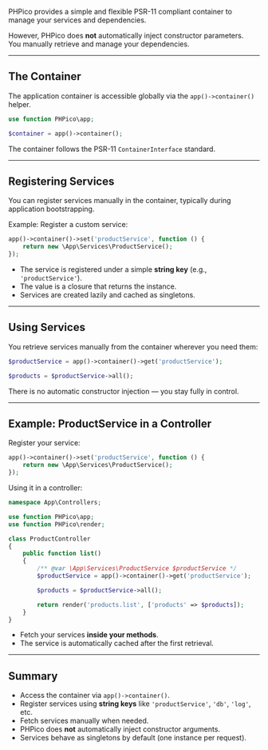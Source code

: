 PHPico provides a simple and flexible PSR-11 compliant container to manage your services and dependencies.

However, PHPico does **not** automatically inject constructor parameters.  
You manually retrieve and manage your dependencies.

---

## The Container

The application container is accessible globally via the `app()->container()` helper.

```php
use function PHPico\app;

$container = app()->container();
```

The container follows the PSR-11 `ContainerInterface` standard.

---

## Registering Services

You can register services manually in the container, typically during application bootstrapping.

Example: Register a custom service:

```php
app()->container()->set('productService', function () {
    return new \App\Services\ProductService();
});
```

- The service is registered under a simple **string key** (e.g., `'productService'`).
- The value is a closure that returns the instance.
- Services are created lazily and cached as singletons.

---

## Using Services

You retrieve services manually from the container wherever you need them:

```php
$productService = app()->container()->get('productService');

$products = $productService->all();
```

There is no automatic constructor injection — you stay fully in control.

---

## Example: ProductService in a Controller

Register your service:

```php
app()->container()->set('productService', function () {
    return new \App\Services\ProductService();
});
```

Using it in a controller:

```php
namespace App\Controllers;

use function PHPico\app;
use function PHPico\render;

class ProductController
{
    public function list()
    {
        /** @var \App\Services\ProductService $productService */
        $productService = app()->container()->get('productService');

        $products = $productService->all();

        return render('products.list', ['products' => $products]);
    }
}
```

- Fetch your services **inside your methods**.
- The service is automatically cached after the first retrieval.

---

## Summary

- Access the container via `app()->container()`.
- Register services using **string keys** like `'productService'`, `'db'`, `'log'`, etc.
- Fetch services manually when needed.
- PHPico does **not** automatically inject constructor arguments.
- Services behave as singletons by default (one instance per request).